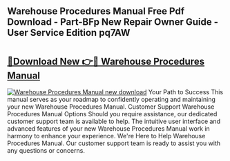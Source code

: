 ## Warehouse Procedures Manual Free Pdf Download - Part-BFp New Repair Owner Guide - User Service Edition pq7AW

# <h2><a href="http://cf27419.oget.top/?id=Warehouse+Procedures+Manual">🔗Download New 👉🔴 Warehouse Procedures Manual</a></h2>

[![Warehouse Procedures Manual new download](https://i.imgur.com/5g1atiW.png)](http://cf27419.oget.top/?id=Warehouse+Procedures+Manual)
Your Path to Success This manual serves as your roadmap to confidently operating and maintaining your new Warehouse Procedures Manual. Customer Support Warehouse Procedures Manual Options Should you require assistance, our dedicated customer support team is available to help. The intuitive user interface and advanced features of your new Warehouse Procedures Manual work in harmony to enhance your experience. We're Here to Help Warehouse Procedures Manual. Our customer support team is ready to assist you with any questions or concerns.
